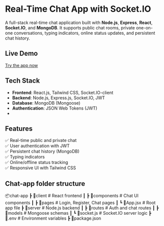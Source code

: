 # Real-Time Chat App with Socket.IO

A full-stack real-time chat application built with **Node.js**, **Express**, **React**, **Socket.IO**, and **MongoDB**. It supports public chat rooms, private one-on-one conversations, typing indicators, online status updates, and persistent chat history.

## Live Demo

[Try the app now](https://chat-app-3gek.vercel.app/)

## Tech Stack

- **Frontend**: React.js, Tailwind CSS, Socket.IO-client
- **Backend**: Node.js, Express.js, Socket.IO, JWT
- **Database**: MongoDB (Mongoose)
- **Authentication**: JSON Web Tokens (JWT)
- 
## Features

✅ Real-time public and private chat  
✅ User authentication with JWT  
✅ Persistent chat history (MongoDB)  
✅ Typing indicators  
✅ Online/offline status tracking  
✅ Responsive UI with Tailwind CSS

## Chat-app folder structure

📦chat-app
┣ 📂client # React frontend
┃ ┣ 📂components # Chat UI components
┃ ┣ 📂pages # Login, Register, Chat pages
┃ ┗ 📜App.jsx # Root app file
┣ 📂server # Node.js backend
┃ ┣ 📂routes # Auth and chat routes
┃ ┣ 📂models # Mongoose schemas
┃ ┗ 📜socket.js # Socket.IO server logic
┣ 📜.env # Environment variables
┣ 📜package.json

